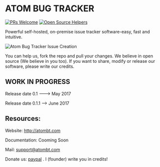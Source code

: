 # ATOM BUG TRACKER
[![PRs Welcome](https://img.shields.io/badge/PRs-welcome-brightgreen.svg?style=flat-square)](http://makeapullrequest.com)
[![Open Source Helpers](https://www.codetriage.com/atombugtracker/ce/badges/users.svg)](https://www.codetriage.com/atombugtracker/ce)

Powerful self-hosted, on-premise issue tracker software-easy, fast and intuitive.

![Atom Bug Tracker Issue Creation](https://raw.githubusercontent.com/atombugtracker/ce/master/images/atombt_3.png)

You can help us, fork the repo and pull your changes. We believe in open source (We believe in you too). If you want to share, modify or 
release our software, please write our credits.
## WORK IN PROGRESS
Release date 0.1 ---> May 2017

Release date 0.1.1 --> June 2017



## Resources:
Website: http://atombt.com

Documentation: Cooming Soon

Mail: support@atombt.com

Donate us: [paypal](paypal.me/webdevlop) . I (founder) write you in credits!


